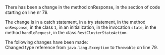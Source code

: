 There has been a change in the method onResponse, in the section of code starting on line nr 79.
  
The change is in a catch statement, in a try statement, in the method ```onResponse```, in the class ```1```, in an initialization, in the invocation ```state```, in the method ```handleRequest```, in the class ```RestClusterStateAction```.
  
The following changes have been made:  
Changed type reference from ```java.lang.Exception``` to ```Throwable``` on line 79.  
